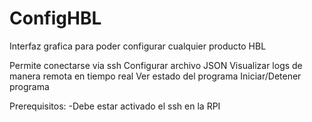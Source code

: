 # ConfigHBL
Interfaz grafica para poder configurar cualquier producto HBL

Permite conectarse via ssh
Configurar archivo JSON
Visualizar logs de manera remota en tiempo real
Ver estado del programa
Iniciar/Detener programa 


Prerequisitos: 
-Debe estar activado el ssh en la RPI